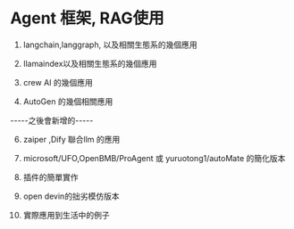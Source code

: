 # Agent 框架, RAG使用

1. langchain,langgraph, 以及相關生態系的幾個應用

2. llamaindex以及相關生態系的幾個應用

3. crew AI 的幾個應用

4. AutoGen 的幾個相關應用

-----之後會新增的-----

6. zaiper ,Dify 聯合llm 的應用

7. microsoft/UFO,OpenBMB/ProAgent 或 yuruotong1/autoMate 的簡化版本

8. 插件的簡單實作

9. open devin的拙劣模仿版本

10. 實際應用到生活中的例子 

